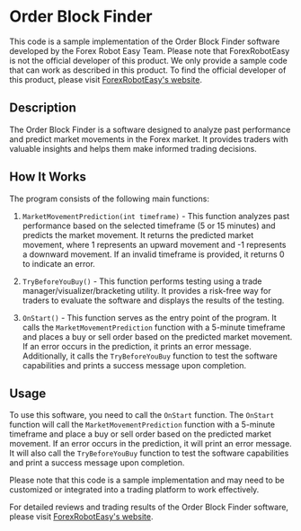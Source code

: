 # Order Block Finder

This code is a sample implementation of the Order Block Finder software developed by the Forex Robot Easy Team. Please note that ForexRobotEasy is not the official developer of this product. We only provide a sample code that can work as described in this product. To find the official developer of this product, please visit [ForexRobotEasy's website](https://forexroboteasy.com/forex-robot-review/order-block-finder-review-accurate-forex-software-simplified/).

## Description

The Order Block Finder is a software designed to analyze past performance and predict market movements in the Forex market. It provides traders with valuable insights and helps them make informed trading decisions.

## How It Works

The program consists of the following main functions:

1. `MarketMovementPrediction(int timeframe)` - This function analyzes past performance based on the selected timeframe (5 or 15 minutes) and predicts the market movement. It returns the predicted market movement, where 1 represents an upward movement and -1 represents a downward movement. If an invalid timeframe is provided, it returns 0 to indicate an error.

2. `TryBeforeYouBuy()` - This function performs testing using a trade manager/visualizer/bracketing utility. It provides a risk-free way for traders to evaluate the software and displays the results of the testing.

3. `OnStart()` - This function serves as the entry point of the program. It calls the `MarketMovementPrediction` function with a 5-minute timeframe and places a buy or sell order based on the predicted market movement. If an error occurs in the prediction, it prints an error message. Additionally, it calls the `TryBeforeYouBuy` function to test the software capabilities and prints a success message upon completion.

## Usage

To use this software, you need to call the `OnStart` function. The `OnStart` function will call the `MarketMovementPrediction` function with a 5-minute timeframe and place a buy or sell order based on the predicted market movement. If an error occurs in the prediction, it will print an error message. It will also call the `TryBeforeYouBuy` function to test the software capabilities and print a success message upon completion.

Please note that this code is a sample implementation and may need to be customized or integrated into a trading platform to work effectively.

For detailed reviews and trading results of the Order Block Finder software, please visit [ForexRobotEasy's website](https://forexroboteasy.com/forex-robot-review/order-block-finder-review-accurate-forex-software-simplified/).
